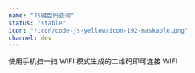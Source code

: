 ```yaml
---
name: "JS键盘码查询"
status: "stable"
icon: "/icon/code-js-yellow/icon-192-maskable.png"
channel: dev
---
```


使用手机扫一扫 WIFI 模式生成的二维码即可连接 WIFI
